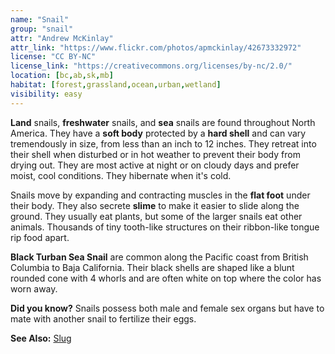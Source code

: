```yaml
---
name: "Snail"
group: "snail"
attr: "Andrew McKinlay"
attr_link: "https://www.flickr.com/photos/apmckinlay/42673332972"
license: "CC BY-NC"
license_link: "https://creativecommons.org/licenses/by-nc/2.0/"
location: [bc,ab,sk,mb]
habitat: [forest,grassland,ocean,urban,wetland]
visibility: easy
---
```

**Land** snails, **freshwater** snails, and **sea** snails are found throughout North America. They have a **soft body** protected by a **hard shell** and can vary tremendously in size, from less than an inch to 12 inches. They retreat into their shell when disturbed or in hot weather to prevent their body from drying out. They are most active at night or on cloudy days and prefer moist, cool conditions. They hibernate when it's cold.

Snails move by expanding and contracting muscles in the **flat foot** under their body. They also secrete **slime** to make it easier to slide along the ground. They usually eat plants, but some of the larger snails eat other animals. Thousands of tiny tooth-like structures on their ribbon-like tongue rip food apart.

**Black Turban Sea Snail** are common along the Pacific coast from British Columbia to Baja California. Their black shells are shaped like a blunt rounded cone with 4 whorls and are often white on top where the color has worn away.

**Did you know?** Snails possess both male and female sex organs but have to mate with another snail to fertilize their eggs.

<!-- generated, do not edit -->
**See Also:**
[Slug](/animals/slug/)
